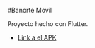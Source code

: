 #Banorte Movil

Proyecto hecho con Flutter.

- [Link a el APK]([https://docs.flutter.dev/get-started/codelab](https://drive.google.com/file/d/1fz5vpgsWGm6BMuZPsR1uY2r-DecuJw9C/view?usp=sharing))
